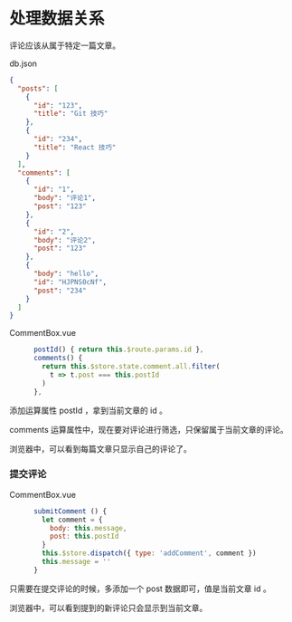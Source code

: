 # 处理数据关系

评论应该从属于特定一篇文章。

db.json

```json
{
  "posts": [
    {
      "id": "123",
      "title": "Git 技巧"
    },
    {
      "id": "234",
      "title": "React 技巧"
    }
  ],
  "comments": [
    {
      "id": "1",
      "body": "评论1",
      "post": "123"
    },
    {
      "id": "2",
      "body": "评论2",
      "post": "123"
    },
    {
      "body": "hello",
      "id": "HJPNS0cNf",
      "post": "234"
    }
  ]
}
```


CommentBox.vue

```js
      postId() { return this.$route.params.id },
      comments() { 
        return this.$store.state.comment.all.filter(
          t => t.post === this.postId
        )
      },
```

添加运算属性 postId ，拿到当前文章的 id 。

comments 运算属性中，现在要对评论进行筛选，只保留属于当前文章的评论。

浏览器中，可以看到每篇文章只显示自己的评论了。

### 提交评论

CommentBox.vue

```js
      submitComment () {
        let comment = {
          body: this.message,
          post: this.postId
        }
        this.$store.dispatch({ type: 'addComment', comment })
        this.message = ''
      }
```

只需要在提交评论的时候，多添加一个 post 数据即可，值是当前文章 id 。

浏览器中，可以看到提到的新评论只会显示到当前文章。
